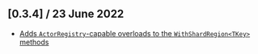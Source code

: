 ## [0.3.4] / 23 June 2022
- [Adds `ActorRegistry`-capable overloads to the `WithShardRegion<TKey>` methods](https://github.com/akkadotnet/Akka.Hosting/pull/70)
